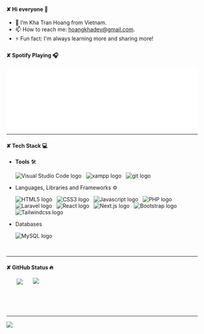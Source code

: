 #### ✘ Hi everyone 👋

- 📝 I’m Kha Tran Hoang from Vietnam.
- 📫 How to reach me: hoangkhadev@gmail.com.
- ⚡ Fun fact: I'm always learning more and sharing more!

#### ✘ Spotify Playing 🎧

![spotify-github-profile](/svg/spotify.svg)

<hr>

#### ✘ Tech Stack 💻

- **Tools** 🛠

  <span><img src="https://img.shields.io/badge/VS%20Code-282C34?logo=visual-studio-code&logoColor=007ACC" alt="Visual Studio Code logo" title="Visual Studio Code" height="25" /></span>
  &nbsp;
  <span><img src="https://img.shields.io/badge/xampp-282C34?logo=xampp&logoColor=FB7A24" alt="xampp logo" title="XAMPP" height="25" /></span>
  &nbsp;
  <span><img src="https://img.shields.io/badge/git-282C34?logo=git&logoColor=F05032" alt="git logo" title="Git" height="25" /></span>
  &nbsp;

- Languages, Libraries and Frameworks ⚙

  <span><img src="https://img.shields.io/badge/HTML-282C34?logo=html5&logoColor=E34F26" alt="HTML5 logo" title="HTML5" height="25" /></span>
  &nbsp;
  <span><img src="https://img.shields.io/badge/CSS-282C34?logo=css3&logoColor=1572B6" alt="CSS3 logo" title="CSS3" height="25" /></span>
  &nbsp;
   <span><img src="https://img.shields.io/badge/Javascript-282C34?logo=javascript&logoColor=F7DF1E" alt="Javascript logo" title="Javascript" height="25" /></span>
  &nbsp;
  <span><img src="https://img.shields.io/badge/PHP-282C34?logo=php&logoColor=777BB4" alt="PHP logo" title="PHP" height="25" /></span>
  &nbsp;
  <span><img src="https://img.shields.io/badge/Laravel-282C34?logo=laravel&logoColor=FF2D20" alt="Laravel logo" title="Laravel" height="25" /></span>
  &nbsp;
  <span><img src="https://img.shields.io/badge/React-282C34?logo=react&logoColor=61DAFB" alt="React logo" title="React" height="25" /></span>
  &nbsp;
  <span><img src="https://img.shields.io/badge/Next.js-282C34?logo=next.js&logoColor=000000" alt="Next.js logo" title="Next.js" height="25" /></span>
  &nbsp;
  <span><img src="https://img.shields.io/badge/Bootstrap-282C34?logo=bootstrap&logoColor=7952B3" alt="Bootstrap logo" title="Bootstrap" height="25" /></span>
  &nbsp;
  <span><img src="https://img.shields.io/badge/Tailwindcss-282C34?logo=tailwindcss&logoColor=06B6D4" alt="Tailwindcss logo" title="Tailwindcss" height="25" /></span>
  &nbsp;
  

- Databases

  <span><img src="https://img.shields.io/badge/MySQL-282C34?logo=mysql&logoColor=4479A1" alt="MySQL logo" title="MySQL" height="25" /></span>
  &nbsp;

<br>
<hr>
  
####  ✘ GitHub Status 🔥
  <div align=center>
    <a href="#" title="Hoangkhadev">
      <img width="315" align="center" src="https://github-readme-stats.vercel.app/api/top-langs/?username=hoangkhadev&hide=c%23,powershell,Mathematica,Ruby,Objective-C,Objective-C%2b%2b,Cuda&title_color=61dafb&text_color=ffffff&icon_color=61dafb&bg_color=20232a&langs_count=8&layout=compact&border_color=61dafb&hide_border=true" />
    </a>
    <a href="#" title="Hoangkhadev">
      <img align="right" width="434" src="https://github-readme-stats.vercel.app/api?username=hoangkhadev&show_icons=true&theme=react&border_color=61dafb&hide_border=true" />
    </a>
  </div>

  <br>
  <br>
  <br>
  <br>
  <hr>
  

[![](https://visitcount.itsvg.in/api?id=hoangkhadev&icon=0&color=0)](https://visitcount.itsvg.in)
